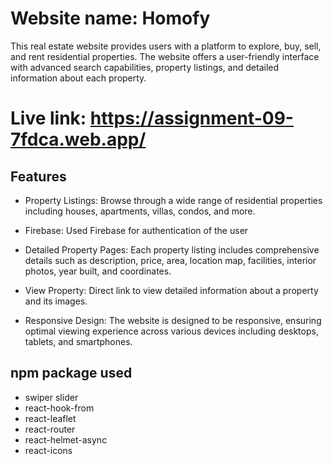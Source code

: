 
# Website name: Homofy

This real estate website provides users with a platform to explore, buy, sell, and rent residential properties. The website offers a user-friendly interface with advanced search capabilities, property listings, and detailed information about each property.

# Live link: https://assignment-09-7fdca.web.app/

## Features

- Property Listings: Browse through a wide range of residential properties including houses, apartments, villas, condos, and more.

- Firebase: Used Firebase for authentication of the user

- Detailed Property Pages: Each property listing includes comprehensive details such as description, price, area, location map, facilities, interior photos, year built, and coordinates.

- View Property: Direct link to view detailed information about a property and its images.

- Responsive Design: The website is designed to be responsive, ensuring optimal viewing experience across various devices including desktops, tablets, and smartphones.

## npm package used

- swiper slider
- react-hook-from
- react-leaflet
- react-router
- react-helmet-async
- react-icons



